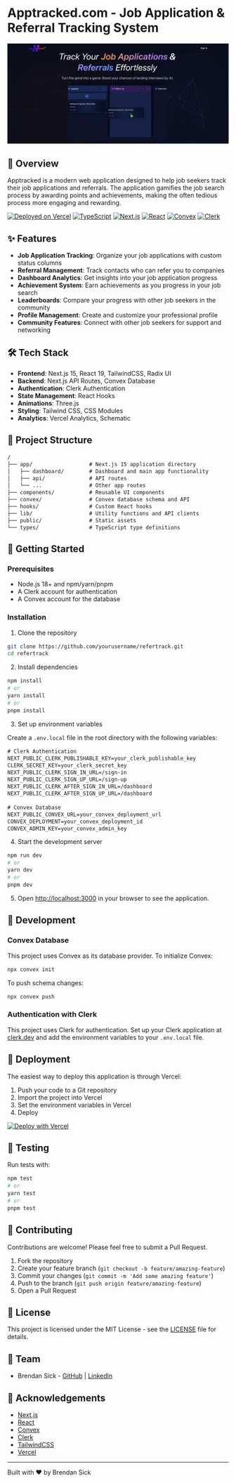 # Apptracked.com - Job Application & Referral Tracking System

![ReferTrack Banner](public/refertrack-banner.png)

## 🚀 Overview

Apptracked is a modern web application designed to help job seekers track their job applications and referrals. The application gamifies the job search process by awarding points and achievements, making the often tedious process more engaging and rewarding.

[![Deployed on Vercel](https://img.shields.io/badge/Deployed%20on-Vercel-black)](https://vercel.com)
[![TypeScript](https://img.shields.io/badge/TypeScript-5.3.3-blue)](https://www.typescriptlang.org/)
[![Next.js](https://img.shields.io/badge/Next.js-15.x-black)](https://nextjs.org/)
[![React](https://img.shields.io/badge/React-19.0.0-blue)](https://reactjs.org/)
[![Convex](https://img.shields.io/badge/Convex-Database-blue)](https://www.convex.dev/)
[![Clerk](https://img.shields.io/badge/Clerk-Authentication-blueviolet)](https://clerk.dev/)

## ✨ Features

- **Job Application Tracking**: Organize your job applications with custom status columns
- **Referral Management**: Track contacts who can refer you to companies
- **Dashboard Analytics**: Get insights into your job application progress
- **Achievement System**: Earn achievements as you progress in your job search
- **Leaderboards**: Compare your progress with other job seekers in the community
- **Profile Management**: Create and customize your professional profile
- **Community Features**: Connect with other job seekers for support and networking

## 🛠️ Tech Stack

- **Frontend**: Next.js 15, React 19, TailwindCSS, Radix UI
- **Backend**: Next.js API Routes, Convex Database
- **Authentication**: Clerk Authentication
- **State Management**: React Hooks
- **Animations**: Three.js
- **Styling**: Tailwind CSS, CSS Modules
- **Analytics**: Vercel Analytics, Schematic

## 📂 Project Structure

```
/
├── app/                  # Next.js 15 application directory
│   ├── dashboard/        # Dashboard and main app functionality
│   ├── api/              # API routes
│   └── ...               # Other app routes
├── components/           # Reusable UI components
├── convex/               # Convex database schema and API
├── hooks/                # Custom React hooks
├── lib/                  # Utility functions and API clients
├── public/               # Static assets
└── types/                # TypeScript type definitions
```

## 🚀 Getting Started

### Prerequisites

- Node.js 18+ and npm/yarn/pnpm
- A Clerk account for authentication
- A Convex account for the database

### Installation

1. Clone the repository

```bash
git clone https://github.com/yourusername/refertrack.git
cd refertrack
```

2. Install dependencies

```bash
npm install
# or
yarn install
# or
pnpm install
```

3. Set up environment variables

Create a `.env.local` file in the root directory with the following variables:

```
# Clerk Authentication
NEXT_PUBLIC_CLERK_PUBLISHABLE_KEY=your_clerk_publishable_key
CLERK_SECRET_KEY=your_clerk_secret_key
NEXT_PUBLIC_CLERK_SIGN_IN_URL=/sign-in
NEXT_PUBLIC_CLERK_SIGN_UP_URL=/sign-up
NEXT_PUBLIC_CLERK_AFTER_SIGN_IN_URL=/dashboard
NEXT_PUBLIC_CLERK_AFTER_SIGN_UP_URL=/dashboard

# Convex Database
NEXT_PUBLIC_CONVEX_URL=your_convex_deployment_url
CONVEX_DEPLOYMENT=your_convex_deployment_id
CONVEX_ADMIN_KEY=your_convex_admin_key
```

4. Start the development server

```bash
npm run dev
# or
yarn dev
# or
pnpm dev
```

5. Open [http://localhost:3000](http://localhost:3000) in your browser to see the application.

## 🔧 Development

### Convex Database

This project uses Convex as its database provider. To initialize Convex:

```bash
npx convex init
```

To push schema changes:

```bash
npx convex push
```

### Authentication with Clerk

This project uses Clerk for authentication. Set up your Clerk application at [clerk.dev](https://clerk.dev) and add the environment variables to your `.env.local` file.

## 🚢 Deployment

The easiest way to deploy this application is through Vercel:

1. Push your code to a Git repository
2. Import the project into Vercel
3. Set the environment variables in Vercel
4. Deploy

[![Deploy with Vercel](https://vercel.com/button)](https://vercel.com/new/git/external?repository-url=https://github.com/yourusername/refertrack)

## 🧪 Testing

Run tests with:

```bash
npm test
# or
yarn test
# or
pnpm test
```

## 📝 Contributing

Contributions are welcome! Please feel free to submit a Pull Request.

1. Fork the repository
2. Create your feature branch (`git checkout -b feature/amazing-feature`)
3. Commit your changes (`git commit -m 'Add some amazing feature'`)
4. Push to the branch (`git push origin feature/amazing-feature`)
5. Open a Pull Request

## 📄 License

This project is licensed under the MIT License - see the [LICENSE](LICENSE) file for details.

## 👥 Team

- Brendan Sick - [GitHub](https://github.com/bsick223) | [LinkedIn](https://www.linkedin.com/in/brendan-sick/)

## 🙏 Acknowledgements

- [Next.js](https://nextjs.org/)
- [React](https://reactjs.org/)
- [Convex](https://www.convex.dev/)
- [Clerk](https://clerk.dev/)
- [TailwindCSS](https://tailwindcss.com/)
- [Vercel](https://vercel.com/)

---

Built with ❤️ by Brendan Sick
